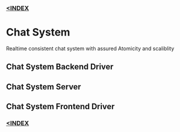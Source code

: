 ### [<INDEX](https://b19kiit.github.io/OEE_DOCS/)

# Chat System

Realtime consistent chat system with assured Atomicity and scaliblity

## Chat System Backend Driver

## Chat System Server

## Chat System Frontend Driver


### [<INDEX](https://b19kiit.github.io/OEE_DOCS/)
